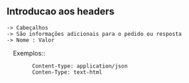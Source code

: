 ## Introducao aos headers

    -> Cabeçalhos
    -> São informações adicionais para o pedido ou resposta
    -> Nome : Valor
⠀
        Exemplos::

            Content-type: application/json
            Conten-Type: text-html
